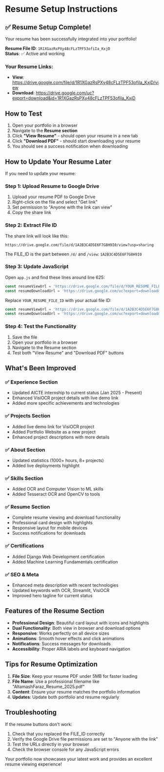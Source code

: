 # Resume Setup Instructions

## ✅ Resume Setup Complete!

Your resume has been successfully integrated into your portfolio! 

**Resume File ID**: `1R1XGazRsPXy48cFLzTPF53ofiIa_KxjD`  
**Status**: ✅ Active and working

### Your Resume Links:
- **View**: https://drive.google.com/file/d/1R1XGazRsPXy48cFLzTPF53ofiIa_KxjD/view
- **Download**: https://drive.google.com/uc?export=download&id=1R1XGazRsPXy48cFLzTPF53ofiIa_KxjD

## How to Test

1. Open your portfolio in a browser
2. Navigate to the **Resume section**
3. Click **"View Resume"** - should open your resume in a new tab
4. Click **"Download PDF"** - should start downloading your resume
5. You should see a success notification when downloading

## How to Update Your Resume Later

If you need to update your resume:

### Step 1: Upload Resume to Google Drive
1. Upload your resume PDF to Google Drive
2. Right-click on the file and select "Get link"
3. Set permission to "Anyone with the link can view"
4. Copy the share link

### Step 2: Extract File ID
The share link will look like this:
```
https://drive.google.com/file/d/1A2B3C4D5E6F7G8H9I0/view?usp=sharing
```

The FILE_ID is the part between `/d/` and `/view`: `1A2B3C4D5E6F7G8H9I0`

### Step 3: Update JavaScript
Open `app.js` and find these lines around line 625:
```javascript
const resumeViewUrl = 'https://drive.google.com/file/d/YOUR_RESUME_FILE_ID/view';
const resumeDownloadUrl = 'https://drive.google.com/uc?export=download&id=YOUR_RESUME_FILE_ID';
```

Replace `YOUR_RESUME_FILE_ID` with your actual file ID:
```javascript
const resumeViewUrl = 'https://drive.google.com/file/d/1A2B3C4D5E6F7G8H9I0/view';
const resumeDownloadUrl = 'https://drive.google.com/uc?export=download&id=1A2B3C4D5E6F7G8H9I0';
```

### Step 4: Test the Functionality
1. Save the file
2. Open your portfolio in a browser
3. Navigate to the Resume section
4. Test both "View Resume" and "Download PDF" buttons

## What's Been Improved

### ✅ Experience Section
- Updated AICTE internship to current status (Jan 2025 - Present)
- Enhanced VisiOCR project details with live demo link
- Added more specific achievements and technologies

### ✅ Projects Section
- Added live demo link for VisiOCR project
- Added Portfolio Website as a new project
- Enhanced project descriptions with more details

### ✅ About Section
- Updated statistics (1000+ hours, 8+ projects)
- Added live deployments highlight

### ✅ Skills Section
- Added OCR and Computer Vision to ML skills
- Added Tesseract OCR and OpenCV to tools

### ✅ Resume Section
- Complete resume viewing and download functionality
- Professional card design with highlights
- Responsive layout for mobile devices
- Success notifications for downloads

### ✅ Certifications
- Added Django Web Development certification
- Added Machine Learning Fundamentals certification

### ✅ SEO & Meta
- Enhanced meta description with recent technologies
- Updated keywords with OCR, Streamlit, VisiOCR
- Improved hero tagline for current status

## Features of the Resume Section

- **Professional Design**: Beautiful card layout with icons and highlights
- **Dual Functionality**: Both view in browser and download options
- **Responsive**: Works perfectly on all device sizes
- **Animations**: Smooth hover effects and click animations
- **Notifications**: Success messages for downloads
- **Accessibility**: Proper ARIA labels and keyboard navigation

## Tips for Resume Optimization

1. **File Size**: Keep your resume PDF under 5MB for faster loading
2. **File Name**: Use a professional filename like "AltamashFaraz_Resume_2025.pdf"
3. **Content**: Ensure your resume matches the portfolio information
4. **Updates**: Update both portfolio and resume regularly

## Troubleshooting

If the resume buttons don't work:
1. Check that you replaced the FILE_ID correctly
2. Verify the Google Drive file permissions are set to "Anyone with the link"
3. Test the URLs directly in your browser
4. Check the browser console for any JavaScript errors

Your portfolio now showcases your latest work and provides an excellent resume viewing experience!
